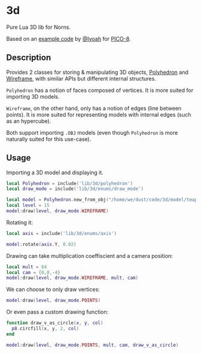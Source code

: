 # 3d

Pure Lua 3D lib for Norns.

Based on an [example code](https://gist.github.com/Ivoah/477775d13e142b2c89ba) by [@Ivoah](https://github.com/Ivoah) for [PICO-8](https://www.lexaloffle.com/pico-8.php).

## Description

Provides 2 classes for storing & manipulating 3D objects, [Polyhedron](./lib/3d/polyhedron.lua) and [Wireframe](./lib/3d/wireframe.lua), with similar APIs but different internal structures.

`Polyhedron` has a notion of faces composed of vertices. It is more suited for importing 3D models.

`Wireframe`, on the other hand, only has a notion of edges (line between points). It is more suited for representing models with internal edges (such as an hypercube).

Both support importing `.OBJ` models (even though `Polyhedron` is more naturally suited for this use-case).


## Usage

Importing a 3D model and displaying it.

```lua
local Polyhedron = include('lib/3d/polyhedron')
local draw_mode = include('lib/3d/enums/draw_mode')

local model = Polyhedron.new_from_obj("/home/we/dust/code/3d/model/teapot.obj")
local level = 15
model:draw(level, draw_mode.WIREFRAME)
```

Rotating it:

```lua
local axis = include('lib/3d/enums/axis')

model:rotate(axis.Y, 0.02)
```

Drawing can take multiplication coeffiscient and a camera position:

```lua
local mult = 64
local cam = {0,0,-4}
model:draw(level, draw_mode.WIREFRAME, mult, cam)
```

We can choose to only draw vertices:

```lua
model:draw(level, draw_mode.POINTS)
```

Or even pass a custom drawing function:

```lua
function draw_v_as_circle(x, y, col)
  p8.circfill(x, y, 2, col)
end

model:draw(level, draw_mode.POINTS, mult, cam, draw_v_as_circle)
```
